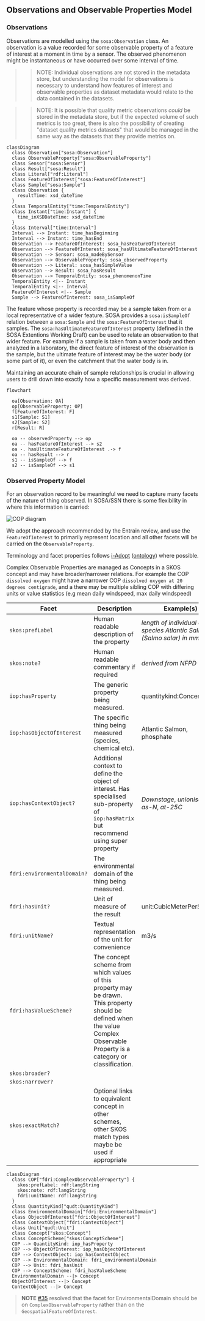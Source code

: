 
## Observations and Observable Properties Model

### Observations

Observations are modelled using the `sosa:Observation` class. An observation is a value recorded for some observable property of a feature of interest at a moment in time by a sensor. The observed phenomenon might be instantaneous or have occurred over some interval of time.

>> NOTE: Individual observations are not stored in the metadata store, but understanding the model for observations is necessary to understand how features of interest and observable properties as dataset metadata would relate to the data contained in the datasets.

>> NOTE: It is possible that quality metric observations *could* be stored in the metadata store, but if the expected volume of such metrics is too great, there is also the possibility of creating "dataset quality metrics datasets" that would be managed in the same way as the datasets that they provide metrics on. 

```mermaid
classDiagram
  class Observation["sosa:Observation"]
  class ObservableProperty["sosa:ObservableProperty"]
  class Sensor["sosa:Sensor"]
  class Result["sosa:Result"]
  class Literal["rdf:Literal"]
  class FeatureOfInterest["sosa:FeatureOfInterest"]
  class Sample["sosa:Sample"]
  class Observation {
    resultTime: xsd_dateTime
  }
  class TemporalEntity["time:TemporalEntity"]
  class Instant["time:Instant"] {
    time_inXSDDateTime: xsd_dateTime
  }
  class Interval["time:Interval"]
  Interval --> Instant: time_hasBeginning
  Interval --> Instant: time_hasEnd
  Observation --> FeatureOfInterest: sosa_hasFeatureOfInterest
  Observation --> FeatureOfInterest: sosa_hasUltimateFeatureOfInterest
  Observation --> Sensor: sosa_madeBySensor
  Observation --> ObservableProperty: sosa_observedProperty
  Observation --> Literal: sosa_hasSimpleValue
  Observation --> Result: sosa_hasResult
  Observation --> TemporalEntity: sosa_phenomenonTime
  TemporalEntity <|-- Instant
  TemporalEntity <|-- Interval
  FeatureOfInterest <|-- Sample
  Sample --> FeatureOfInterest: sosa_isSampleOf
```

The feature whose property is recorded may be a sample taken from or a local representative of a wider feature. SOSA provides a `sosa:isSampleOf` relation between a `sosa:Sample` and the `sosa:FeatureOfInterest` that it samples. The `sosa:hasUltimateFeatureOfInterest` property (defined in the SOSA Extentions Working Draft) can be used to relate an observation to that wider feature. For example if a sample is taken from a water body and then analyzed in a laboratory, the direct feature of interest of the observation is the sample, but the ultimate feature of interest may be the water body (or some part of it), or even the catchment that the water body is in.

Maintaining an accurate chain of sample relationships is crucial in allowing users to drill down into exactly how a specific measurement was derived.

```mermaid
flowchart

  oa[Observation: OA]
  op[ObservableProperty: OP]
  f[FeatureOfInterest: F]
  s1[Sample: S1]
  s2[Sample: S2]
  r[Result: R]

  oa -- observedProperty --> op
  oa -- hasFeatureOfInterest --> s2
  oa -. hasUltimateFeatureOfInterest .-> f
  oa -- hasResult --> r
  s1 -- isSampleOf --> f
  s2 -- isSampleOf --> s1
```

### Observed Property Model

For an observation record to be meaningful we need to capture many facets of the nature of thing observed. In SOSA/SSN there is some flexibility in where this information is carried:

![COP diagram](../img/cop-diagram.png)

We adopt the approach recommended by the Entrain review, and use the `FeatureOfInterest` to primarily represent location and all other facets will be carried on the `ObservableProperty`. 

Terminology and facet properties follows [i-Adopt](https://www.rd-alliance.org/group/interoperable-descriptions-observable-property-terminology-wg-i-adopt-wg/wiki/i-adopt) ([ontology](https://i-adopt.github.io/index.html)) where possible.

Complex Observable Properties are managed as Concepts in a SKOS concept and may have broader/narrower relations.
For example the COP `dissolved oxygen` might have a narrower COP `dissolved oxygen at 20 degrees centigrade`, 
and a there may be multiple sibling COP with differing units or value statistics (e.g mean daily windspeed, max daily windspeed)

| Facet | Description | Example(s) | Coding |
|---|---|---|---|
| `skos:prefLabel` | Human readable description of the property | _length of individual of species Atlantic Salmon (Salmo salar) in mm_ | langString |
| `skos:note?` | Human readable commentary if required | _derived from NFPD_ | langString |
| `iop:hasProperty` | The generic property being measured. | quantitykind:Concentration | URI for QUDT QuantityKind |
| `iop:hasObjectOfInterest` | The specific thing being measured (species, chemical etc). | Atlantic Salmon, phosphate | URI for skos:Concept in reference data |
| `iop:hasContextObject?` | Additional context to define the object of interest. Has specialised sub-property of `iop:hasMatrix` but recommend using super property | _Downstage_, _unionised-as-N_, _at-25C_ | URI for skos:Concept in reference data |
| `fdri:environmentalDomain?` | The environmental domain of the thing being measured. |
| `fdri:hasUnit?` | Unit of measure of the result | 	unit:CubicMeterPerSecond | URI for QUDT unit |
| `fdri:unitName?` | Textual representation of the unit for convenience | m3/s | string |
| `fdri:hasValueScheme?` | The concept scheme from which values of this property may be drawn. This property should be defined when the value Complex Observable Property is a category or classification. | | URI of the SKOS Concept Scheme
| `skos:broader?` |
| `skos:narrower?` |
| `skos:exactMatch?` | Optional links to equivalent concept in other schemes, other SKOS match types maybe be used if appropriate | | URI |

```mermaid
classDiagram
  class COP["fdri:ComplexObservableProperty"] {
    skos:prefLabel: rdf:langString
    skos:note: rdf:langString
    fdri:unitName: rdf:langString
  }
  class QuantityKind["qudt:QuantityKind"]
  class EnvironmentalDomain["fdri:EnvironmentalDomain"]
  class ObjectOfInterest["fdri:ObjectOfInterest"]
  class ContextObject["fdri:ContextObject"]
  class Unit["qudt:Unit"]
  class Concept["skos:Concept"]
  class ConceptScheme["skos:ConceptScheme"]
  COP --> QuantityKind: iop_hasProperty
  COP --> ObjectOfInterest: iop_hasObjectOfInterest
  COP --> ContextObject: iop_hasContextObject
  COP --> EnvironmentalDomain: fdri_environmentalDomain
  COP --> Unit: fdri_hasUnit
  COP --> ConceptScheme: fdri_hasValueScheme
  EnvironmentalDomain --|> Concept
  ObjectOfInterest --|> Concept
  ContextObject --|> Concept
```

> **NOTE**
> [#35](https://github.com/NERC-CEH/fdri-discovery/issues/35) resolved that the facet for EnvironmentalDomain should be on `ComplexObservableProperty` rather than on the `GeospatialFeatureOfInterest`.